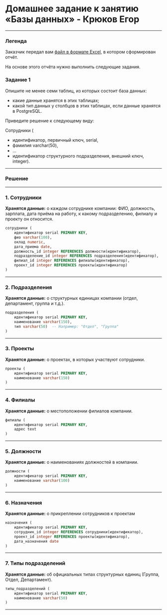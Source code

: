 # Домашнее задание к занятию «Базы данных» - Крюков Егор

---

### Легенда

Заказчик передал вам [файл в формате Excel](https://github.com/netology-code/sdb-homeworks/blob/main/resources/hw-12-1.xlsx), в котором сформирован отчёт. 

На основе этого отчёта нужно выполнить следующие задания.

### Задание 1

Опишите не менее семи таблиц, из которых состоит база данных:

- какие данные хранятся в этих таблицах;
- какой тип данных у столбцов в этих таблицах, если данные хранятся в PostgreSQL.

Приведите решение к следующему виду:

Сотрудники (

- идентификатор, первичный ключ, serial,
- фамилия varchar(50),
- ...
- идентификатор структурного подразделения, внешний ключ, integer).
 
---

### Решение

---

### **1. Сотрудники**

**Хранятся данные:** о каждом сотруднике компании: ФИО, должность, зарплата, дата приёма на работу, к какому подразделению, филиалу и проекту он относится.

```sql
сотрудники (
    идентификатор serial PRIMARY KEY,
    фио varchar(100),
    оклад numeric,
    дата_приема date,
    должность_id integer REFERENCES должности(идентификатор),
    подразделение_id integer REFERENCES подразделения(идентификатор),
    филиал_id integer REFERENCES филиалы(идентификатор),
    проект_id integer REFERENCES проекты(идентификатор)
)
```

---

### **2. Подразделения**

**Хранятся данные:** о структурных единицах компании (отдел, департамент, группа и т.д.).

```sql
подразделения (
    идентификатор serial PRIMARY KEY,
    наименование varchar(150),
    тип varchar(50)  -- Например: "Отдел", "Группа"
)
```

---

### **3. Проекты**

**Хранятся данные:** о проектах, в которых участвуют сотрудники.

```sql
проекты (
    идентификатор serial PRIMARY KEY,
    наименование varchar(150)
)
```

---

### **4. Филиалы**

**Хранятся данные:** о местоположении филиалов компании.

```sql
филиалы (
    идентификатор serial PRIMARY KEY,
    адрес text
)
```

---

### **5. Должности**

**Хранятся данные:** о наименованиях должностей в компании.

```sql
должности (
    идентификатор serial PRIMARY KEY,
    наименование varchar(100)
)
```

---

### **6. Назначения**

**Хранятся данные:** о прикреплении сотрудников к проектам

```sql
назначения (
    идентификатор serial PRIMARY KEY,
    сотрудник_id integer REFERENCES сотрудники(идентификатор),
    проект_id integer REFERENCES проекты(идентификатор),
    дата_назначения date
)
```

---

### **7. Типы подразделений**

**Хранятся данные:** об официальных типах структурных единиц (Группа, Отдел, Департамент).

```sql
типы_подразделений (
    идентификатор serial PRIMARY KEY,
    наименование varchar(50)
)
```

---
